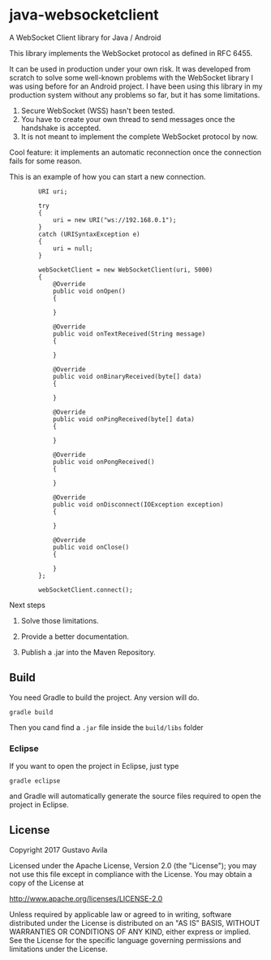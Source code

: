 # java-websocketclient
A WebSocket Client library for Java / Android

This library implements the WebSocket protocol as defined in RFC 6455.

It can be used in production under your own risk. It was developed from scratch to solve some well-known problems with the WebSocket library I was using before for an Android project.
I have been using this library in my production system without any problems so far, but it has some limitations.

1. Secure WebSocket (WSS) hasn't been tested.
2. You have to create your own thread to send messages once the handshake is accepted.
3. It is not meant to implement the complete WebSocket protocol by now.

Cool feature: it implements an automatic reconnection once the connection fails for some reason.


This is an example of how you can start a new connection.
```
        URI uri;

        try
        {
            uri = new URI("ws://192.168.0.1");
        }
        catch (URISyntaxException e)
        {
            uri = null;
        }

        webSocketClient = new WebSocketClient(uri, 5000)
        {
            @Override
            public void onOpen()
            {
                
            }

            @Override
            public void onTextReceived(String message)
            {
               
            }

            @Override
            public void onBinaryReceived(byte[] data)
            {

            }

            @Override
            public void onPingReceived(byte[] data)
            {

            }

            @Override
            public void onPongReceived()
            {

            }

            @Override
            public void onDisconnect(IOException exception)
            {
                
            }

            @Override
            public void onClose()
            {
                
            }
        };

        webSocketClient.connect();
```
Next steps

1. Solve those limitations.

2. Provide a better documentation.

3. Publish a .jar into the Maven Repository.

## Build
You need Gradle to build the project. Any version will do.
```
gradle build
```

Then you cand find a ```.jar``` file inside the ```build/libs``` folder
### Eclipse
If you want to open the project in Eclipse, just type
```
gradle eclipse
```

and Gradle will automatically generate the source files required to open the project in Eclipse.

## License

Copyright 2017 Gustavo Avila

Licensed under the Apache License, Version 2.0 (the "License");
you may not use this file except in compliance with the License.
You may obtain a copy of the License at

  http://www.apache.org/licenses/LICENSE-2.0

Unless required by applicable law or agreed to in writing, software
distributed under the License is distributed on an "AS IS" BASIS,
WITHOUT WARRANTIES OR CONDITIONS OF ANY KIND, either express or implied.
See the License for the specific language governing permissions and
limitations under the License.
